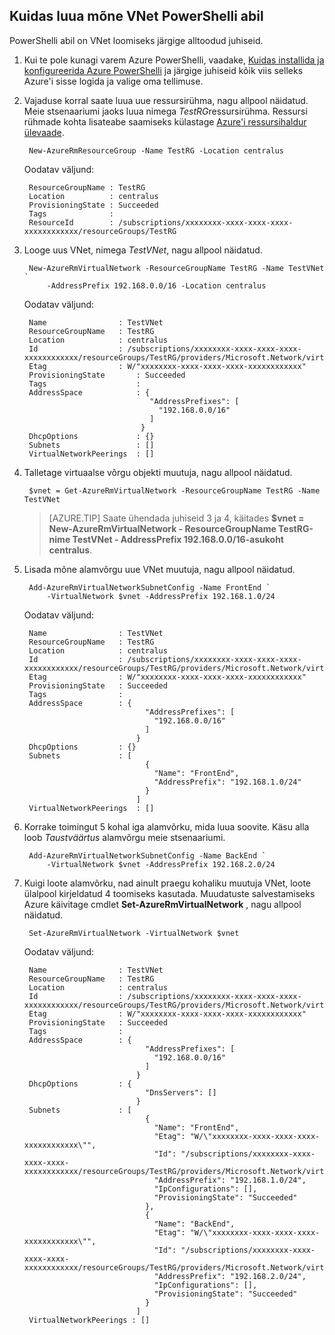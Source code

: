 ## <a name="how-to-create-a-vnet-using-powershell"></a>Kuidas luua mõne VNet PowerShelli abil
PowerShelli abil on VNet loomiseks järgige alltoodud juhiseid.

1. Kui te pole kunagi varem Azure PowerShelli, vaadake, [Kuidas installida ja konfigureerida Azure PowerShelli](../articles/powershell-install-configure.md) ja järgige juhiseid kõik viis selleks Azure'i sisse logida ja valige oma tellimuse.
    
2. Vajaduse korral saate luua uue ressursirühma, nagu allpool näidatud. Meie stsenaariumi jaoks luua nimega *TestRG*ressursirühma. Ressursi rühmade kohta lisateabe saamiseks külastage [Azure'i ressursihaldur ülevaade](../articles/resource-group-overview.md).

        New-AzureRmResourceGroup -Name TestRG -Location centralus

    Oodatav väljund:
    
        ResourceGroupName : TestRG
        Location          : centralus
        ProvisioningState : Succeeded
        Tags              :
        ResourceId        : /subscriptions/xxxxxxxx-xxxx-xxxx-xxxx-xxxxxxxxxxxx/resourceGroups/TestRG   

3. Looge uus VNet, nimega *TestVNet*, nagu allpool näidatud.

        New-AzureRmVirtualNetwork -ResourceGroupName TestRG -Name TestVNet `
            -AddressPrefix 192.168.0.0/16 -Location centralus   
        
    Oodatav väljund:

        Name                : TestVNet
        ResourceGroupName   : TestRG
        Location            : centralus
        Id                  : /subscriptions/xxxxxxxx-xxxx-xxxx-xxxx-xxxxxxxxxxxx/resourceGroups/TestRG/providers/Microsoft.Network/virtualNetworks/TestVNet
        Etag                : W/"xxxxxxxx-xxxx-xxxx-xxxx-xxxxxxxxxxxx"
        ProvisioningState       : Succeeded
        Tags                    : 
        AddressSpace            : {
                                   "AddressPrefixes": [
                                     "192.168.0.0/16"
                                   ]
                                 }
        DhcpOptions             : {}
        Subnets                 : []
        VirtualNetworkPeerings  : []

4. Talletage virtuaalse võrgu objekti muutuja, nagu allpool näidatud.

        $vnet = Get-AzureRmVirtualNetwork -ResourceGroupName TestRG -Name TestVNet
    
    >[AZURE.TIP] Saate ühendada juhiseid 3 ja 4, käitades **$vnet = New-AzureRmVirtualNetwork - ResourceGroupName TestRG-nime TestVNet - AddressPrefix 192.168.0.0/16-asukoht centralus**.

5. Lisada mõne alamvõrgu uue VNet muutuja, nagu allpool näidatud.

        Add-AzureRmVirtualNetworkSubnetConfig -Name FrontEnd `
            -VirtualNetwork $vnet -AddressPrefix 192.168.1.0/24
        
    Oodatav väljund:

        Name                : TestVNet
        ResourceGroupName   : TestRG
        Location            : centralus
        Id                  : /subscriptions/xxxxxxxx-xxxx-xxxx-xxxx-xxxxxxxxxxxx/resourceGroups/TestRG/providers/Microsoft.Network/virtualNetworks/TestVNet
        Etag                : W/"xxxxxxxx-xxxx-xxxx-xxxx-xxxxxxxxxxxx"
        ProvisioningState   : Succeeded
        Tags                :
        AddressSpace        : {
                                  "AddressPrefixes": [
                                    "192.168.0.0/16"
                                  ]
                                }
        DhcpOptions         : {}
        Subnets             : [
                                  {
                                    "Name": "FrontEnd",
                                    "AddressPrefix": "192.168.1.0/24"
                                  }
                                ]
        VirtualNetworkPeerings  : []

6. Korrake toimingut 5 kohal iga alamvõrku, mida luua soovite. Käsu alla loob *Taustväärtus* alamvõrgu meie stsenaariumi.

        Add-AzureRmVirtualNetworkSubnetConfig -Name BackEnd `
            -VirtualNetwork $vnet -AddressPrefix 192.168.2.0/24

7. Kuigi loote alamvõrku, nad ainult praegu kohaliku muutuja VNet, loote ülalpool kirjeldatud 4 toomiseks kasutada. Muudatuste salvestamiseks Azure käivitage cmdlet **Set-AzureRmVirtualNetwork** , nagu allpool näidatud.

        Set-AzureRmVirtualNetwork -VirtualNetwork $vnet 
        
    Oodatav väljund:

        Name                : TestVNet
        ResourceGroupName   : TestRG
        Location            : centralus
        Id                  : /subscriptions/xxxxxxxx-xxxx-xxxx-xxxx-xxxxxxxxxxxx/resourceGroups/TestRG/providers/Microsoft.Network/virtualNetworks/TestVNet
        Etag                : W/"xxxxxxxx-xxxx-xxxx-xxxx-xxxxxxxxxxxx"
        ProvisioningState   : Succeeded
        Tags                :
        AddressSpace        : {
                                  "AddressPrefixes": [
                                    "192.168.0.0/16"
                                  ]
                                }
        DhcpOptions         : {
                                  "DnsServers": []
                                }
        Subnets             : [
                                  {
                                    "Name": "FrontEnd",
                                    "Etag": "W/\"xxxxxxxx-xxxx-xxxx-xxxx-xxxxxxxxxxxx\"",
                                    "Id": "/subscriptions/xxxxxxxx-xxxx-xxxx-xxxx-xxxxxxxxxxxx/resourceGroups/TestRG/providers/Microsoft.Network/virtualNetworks/TestVNet/subnets/FrontEnd",
                                    "AddressPrefix": "192.168.1.0/24",
                                    "IpConfigurations": [],
                                    "ProvisioningState": "Succeeded"
                                  },
                                  {
                                    "Name": "BackEnd",
                                    "Etag": "W/\"xxxxxxxx-xxxx-xxxx-xxxx-xxxxxxxxxxxx\"",
                                    "Id": "/subscriptions/xxxxxxxx-xxxx-xxxx-xxxx-xxxxxxxxxxxx/resourceGroups/TestRG/providers/Microsoft.Network/virtualNetworks/TestVNet/subnets/BackEnd",
                                    "AddressPrefix": "192.168.2.0/24",
                                    "IpConfigurations": [],
                                    "ProvisioningState": "Succeeded"
                                  }
                                ]
        VirtualNetworkPeerings : []

